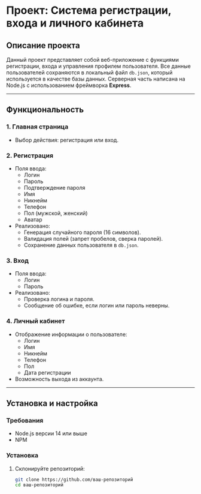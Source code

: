 # Проект: Система регистрации, входа и личного кабинета

## Описание проекта

Данный проект представляет собой веб-приложение с функциями регистрации, входа и управления профилем пользователя. Все данные пользователей сохраняются в локальный файл `db.json`, который используется в качестве базы данных. Серверная часть написана на Node.js с использованием фреймворка **Express**.

---

## Функциональность

### 1. Главная страница
- Выбор действия: регистрация или вход.

### 2. Регистрация
- Поля ввода:
  - Логин
  - Пароль
  - Подтверждение пароля
  - Имя
  - Никнейм
  - Телефон
  - Пол (мужской, женский)
  - Аватар
- Реализовано:
  - Генерация случайного пароля (16 символов).
  - Валидация полей (запрет пробелов, сверка паролей).
  - Сохранение данных пользователя в `db.json`.

### 3. Вход
- Поля ввода:
  - Логин
  - Пароль
- Реализовано:
  - Проверка логина и пароля.
  - Сообщение об ошибке, если логин или пароль неверны.

### 4. Личный кабинет
- Отображение информации о пользователе:
  - Логин
  - Имя
  - Никнейм
  - Телефон
  - Пол
  - Дата регистрации
- Возможность выхода из аккаунта.

---

## Установка и настройка

### Требования
- Node.js версии 14 или выше
- NPM

### Установка
1. Склонируйте репозиторий:
   ```bash
   git clone https://github.com/ваш-репозиторий
   cd ваш-репозиторий
